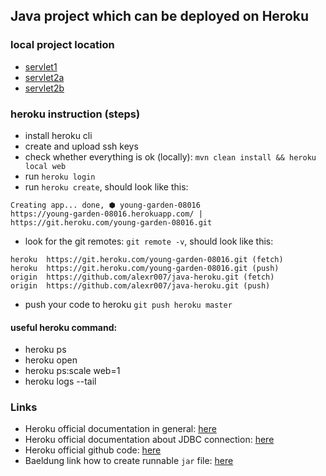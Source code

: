 ## Java project which can be deployed on Heroku

### local project location

- [servlet1](http://localhost:5000/hello)
- [servlet2a](http://localhost:5000/student)
- [servlet2b](http://localhost:5000/student?x=1)

### heroku instruction (steps)

- install heroku cli
- create and upload ssh keys
- check whether everything is ok (locally): `mvn clean install && heroku local web`
- run `heroku login`
- run `heroku create`, should look like this: 
```
Creating app... done, ⬢ young-garden-08016
https://young-garden-08016.herokuapp.com/ | https://git.heroku.com/young-garden-08016.git
```
- look for the git remotes: `git remote -v`, should look like this:
```
heroku  https://git.heroku.com/young-garden-08016.git (fetch)
heroku  https://git.heroku.com/young-garden-08016.git (push)
origin  https://github.com/alexr007/java-heroku.git (fetch)
origin  https://github.com/alexr007/java-heroku.git (push)
```
- push your code to heroku `git push heroku master`

#### useful heroku command:

- heroku ps
- heroku open
- heroku ps:scale web=1
- heroku logs --tail

### Links

- Heroku official documentation in general: [here](https://devcenter.heroku.com/articles/getting-started-with-java)
- Heroku official documentation about JDBC connection: [here](https://devcenter.heroku.com/articles/connecting-to-relational-databases-on-heroku-with-java)
- Heroku official github code: [here](https://github.com/heroku/java-getting-started)
- Baeldung link how to create runnable `jar` file: [here](https://www.baeldung.com/executable-jar-with-maven)

